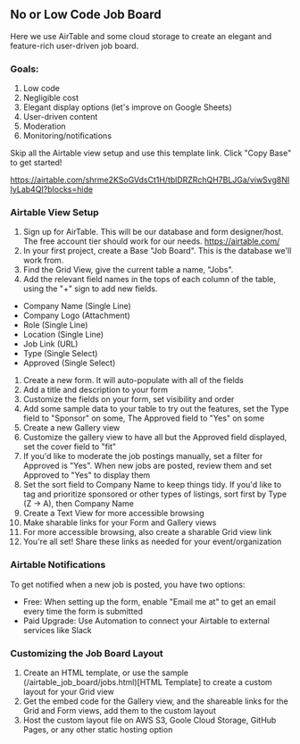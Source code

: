 ## No or Low Code Job Board

Here we use AirTable and some cloud storage to create an elegant and feature-rich user-driven job board.

### Goals:
1. Low code
1. Negligible cost
1. Elegant display options (let's improve on Google Sheets)
1. User-driven content
1. Moderation
1. Monitoring/notifications

Skip all the Airtable view setup and use this template link. Click "Copy Base" to get started!

https://airtable.com/shrme2KSoGVdsCt1H/tblDRZRchQH7BLJGa/viwSvg8NIIyLab4QI?blocks=hide

### Airtable View Setup
1. Sign up for AirTable. This will be our database and form designer/host. The free account tier should work for our needs.
https://airtable.com/
1. In your first project, create a Base "Job Board". This is the database we'll work from.
1. Find the Grid View, give the current table a name, "Jobs".
1. Add the relevant field names in the tops of each column of the table, using the "+" sign to add new fields.
  - Company Name (Single Line)
  - Company Logo (Attachment)
  - Role (Single Line)
  - Location (Single Line)
  - Job Link (URL)
  - Type (Single Select)
  - Approved (Single Select)
1. Create a new form. It will auto-populate with all of the fields
1. Add a title and description to your form
1. Customize the fields on your form, set visibility and order
1. Add some sample data to your table to try out the features, set the Type field to "Sponsor" on some, The Approved field to "Yes" on some
1. Create a new Gallery view
1. Customize the gallery view to have all but the Approved field displayed, set the cover field to "fit"
1. If you'd like to moderate the job postings manually, set a filter for Approved is "Yes". When new jobs are posted, review them and set Approved to "Yes" to display them
1. Set the sort field to Company Name to keep things tidy. If you'd like to tag and prioritize sponsored or other types of listings, sort first by Type (Z -> A), then Company Name
1. Create a Text View for more accessible browsing
1. Make sharable links for your Form and Gallery views
1. For more accessible browsing, also create a sharable Grid view link
1. You're all set! Share these links as needed for your event/organization

### Airtable Notifications

To get notified when a new job is posted, you have two options:

 - Free: When setting up the form, enable "Email me at" to get an email every time the form is submitted
 - Paid Upgrade: Use Automation to connect your Airtable to external services like Slack


### Customizing the Job Board Layout

1. Create an HTML template, or use the sample (/airtable_job_board/jobs.html)[HTML Template] to create a custom layout for your Grid view
1. Get the embed code for the Gallery view, and the shareable links for the Grid and Form views, add them to the custom layout
1. Host the custom layout file on AWS S3, Goole Cloud Storage, GitHub Pages, or any other static hosting option



